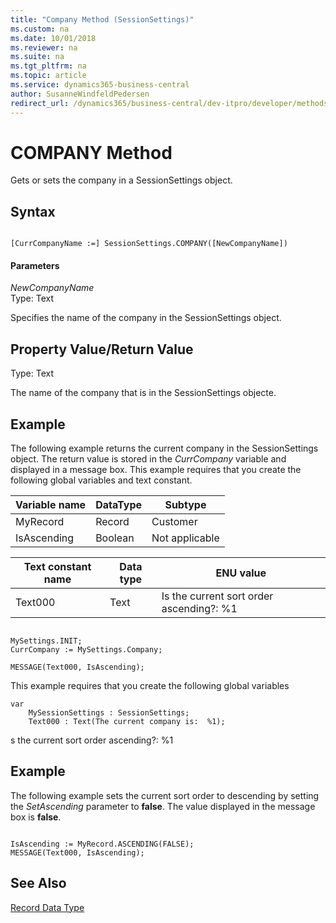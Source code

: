 ```yaml
---
title: "Company Method (SessionSettings)"
ms.custom: na
ms.date: 10/01/2018
ms.reviewer: na
ms.suite: na
ms.tgt_pltfrm: na
ms.topic: article
ms.service: dynamics365-business-central
author: SusanneWindfeldPedersen
redirect_url: /dynamics365/business-central/dev-itpro/developer/methods-auto/library
---
```


 

# COMPANY Method
Gets or sets the company in a SessionSettings object.  

## Syntax  

```  

[CurrCompanyName :=] SessionSettings.COMPANY([NewCompanyName])  
```  

#### Parameters  
 *NewCompanyName*  
 Type: Text  

Specifies the name of the company in the SessionSettings object.  

## Property Value/Return Value  
 Type: Text  

 The name of the company that is in the SessionSettings objecte.  

## Example  
The following example returns the current company in the SessionSettings object. The return value is stored in the *CurrCompany* variable and displayed in a message box. This example requires that you create the following global variables and text constant.  

|Variable name|DataType|Subtype|  
|-------------------|--------------|-------------|  
|MyRecord|Record|Customer|  
|IsAscending|Boolean|Not applicable|  

|Text constant name|Data type|ENU value|  
|------------------------|---------------|---------------|  
|Text000|Text|Is the current sort order ascending?:  %1|  

```  

MySettings.INIT;  
CurrCompany := MySettings.Company;  

MESSAGE(Text000, IsAscending);  
```  
This example requires that you create the following global variables
```  
var
    MySessionSettings : SessionSettings;
    Text000 : Text(The current company is:  %1);  
```  
s the current sort order ascending?:  %1

## Example  
 The following example sets the current sort order to descending by setting the *SetAscending* parameter to **false**. The value displayed in the message box is **false**.  

```  

IsAscending := MyRecord.ASCENDING(FALSE);  
MESSAGE(Text000, IsAscending);  
```  

## See Also  
 [Record Data Type](../datatypes/devenv-Record-Data-Type.md)
